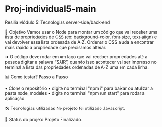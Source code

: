 # Proj-individual5-main
Resilia Módulo 5: Tecnologias server-side/back-end

🎯 Objetivo
Vamos usar o Node para montar um código que vai receber uma lista de propriedades de CSS (ex: background-color, font-size, text-align) e vai devolver essa lista ordenada de A-Z. Ordenar o CSS ajuda a encontrar mais rápido a propriedade que precisamos alterar.

➔ O código deve rodar em um laço que vai receber propriedades até a pessoa digitar a palavra “SAIR”, quando isso acontecer vai ser impresso no terminal a lista das propriedades ordenadas de A-Z uma em cada linha.

📊 Como testar?
Passo a Passo

• Clone o repositório
• digite no terminal "npm i" para baixar ou atulizar a pasta node_modules
• digite no terminal "npm run start" para rodar a aplicação

🛠️ Tecnologias utilizadas
No projeto foi utilizado Javascript.


📄 Status do projeto
Projeto Finalizado.
